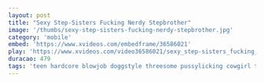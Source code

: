 ```yaml
---
layout: post
title: "Sexy Step-Sisters Fucking Nerdy Stepbrother"
image: '/thumbs/sexy-step-sisters-fucking-nerdy-stepbrother.jpg'
category: 'mobile'
embed: 'https://www.xvideos.com/embedframe/36586021'
play: 'https://www.xvideos.com/video36586021/sexy_step-sisters_fucking_nerdy_stepbrother'
duracao: 479
tags: 'teen hardcore blowjob doggstyle threesome pussylicking cowgirl teens 3some reverse stepsister stepbrother riley-reid melissa-moore'
---
```

